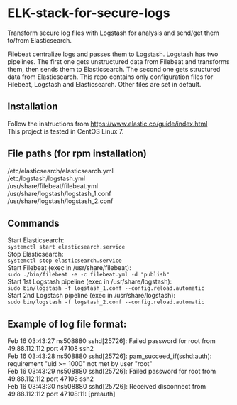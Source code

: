 # ELK-stack-for-secure-logs

Transform secure log files with Logstash for analysis and send/get them to/from Elasticsearch.

Filebeat centralize logs and passes them to Logstash. Logstash has two pipelines. The first one gets unstructured data from Filebeat and transforms them, then sends them to Elasticsearch. The second one gets structured data from Elasticsearch. This repo contains only configuration files for Filebeat, Logstash and Elasticsearch. Other files are set in default.        

## Installation

Follow the instructions from https://www.elastic.co/guide/index.html          
This project is tested in CentOS Linux 7.                

## File paths (for rpm installation)

/etc/elasticsearch/elasticsearch.yml               
/etc/logstash/logstash.yml                  
/usr/share/filebeat/filebeat.yml                 
/usr/share/logstash/logstash_1.conf              
/usr/share/logstash/logstash_2.conf                  

## Commands           

Start Elasticsearch:                                         
`systemctl start elasticsearch.service`                   
Stop Elasticsearch:                                          
`systemctl stop elasticsearch.service`                      
Start Filebeat (exec in /usr/share/filebeat):                
`sudo ./bin/filebeat -e -c filebeat.yml -d "publish"`                      
Start 1st Logstash pipeline (exec in /usr/share/logstash):   
`sudo bin/logstash -f logstash_1.conf --config.reload.automatic`                 
Start 2nd Logstash pipeline (exec in /usr/share/logstash):   
`sudo bin/logstash -f logstash_2.conf --config.reload.automatic`                    

## Example of log file format:    

Feb 16 03:43:27 ns508880 sshd[25726]: Failed password for root from 49.88.112.112 port 47108 ssh2           
Feb 16 03:43:28 ns508880 sshd[25726]: pam_succeed_if(sshd:auth): requirement "uid >= 1000" not met by user "root"           
Feb 16 03:43:29 ns508880 sshd[25726]: Failed password for root from 49.88.112.112 port 47108 ssh2         
Feb 16 03:43:30 ns508880 sshd[25726]: Received disconnect from 49.88.112.112 port 47108:11:  [preauth]     

